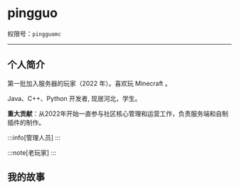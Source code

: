 # pingguo

权限号：`pingguomc` 

***

## 个人简介

第一批加入服务器的玩家（2022 年）。喜欢玩 Minecraft 。

Java、C++、Python 开发者, 现居河北，学生。

**重大贡献**：从2022年开始一直参与社区核心管理和运营工作，负责服务端和自制插件的制作。

:::info[管理人员]
:::

:::note[老玩家]
:::

## 我的故事


